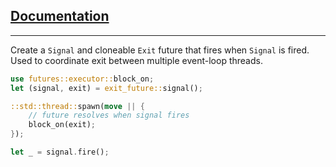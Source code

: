 ## [Documentation](https://docs.rs/exit-future)
----

Create a `Signal` and cloneable `Exit` future that fires when `Signal` is fired. Used to coordinate exit between multiple event-loop threads.

```rust
use futures::executor::block_on;
let (signal, exit) = exit_future::signal();

::std::thread::spawn(move || {
    // future resolves when signal fires
    block_on(exit);
});

let _ = signal.fire();
```
